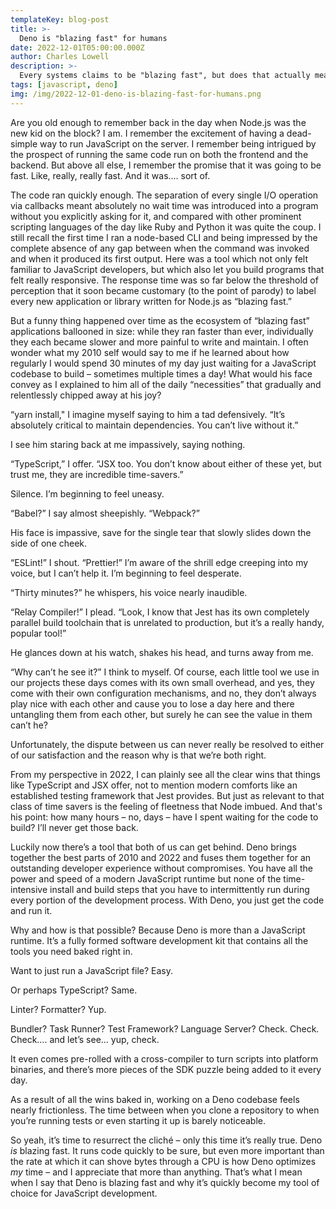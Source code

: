 ```yaml
---
templateKey: blog-post
title: >-
  Deno is "blazing fast" for humans
date: 2022-12-01T05:00:00.000Z
author: Charles Lowell
description: >-
  Every systems claims to be "blazing fast", but does that actually mean faster development?
tags: [javascript, deno]
img: /img/2022-12-01-deno-is-blazing-fast-for-humans.png
---
```


Are you old enough to remember back in the day when Node.js was the new kid on the block? I am. I remember the excitement of having a dead-simple way to run JavaScript on the server. I remember being intrigued by the prospect of running the same code run on both the frontend and the backend. But above all else, I remember the promise that it was going to be fast. Like, really, really fast. And it was…. sort of.

The code ran quickly enough. The separation of every single I/O operation via callbacks meant absolutely no wait time was introduced into a program without you explicitly asking for it, and compared with other prominent scripting languages of the day like Ruby and Python it was quite the coup. I still recall the first time I ran a node-based CLI and being impressed by the complete absence of any gap between when the command was invoked and when it produced its first output. Here was a tool which not only felt familiar to JavaScript developers, but which also let you build programs that felt really responsive. The response time was so far below the threshold of perception that it soon became customary (to the point of parody) to label every new application or library written for Node.js as “blazing fast.”

But a funny thing happened over time as the ecosystem of “blazing fast” applications ballooned in size: while they ran faster than ever, individually they each became slower and more painful to write and maintain. I often wonder what my 2010 self would say to me if he learned about how regularly I would spend 30 minutes of my day just waiting for a JavaScript codebase to build – sometimes multiple times a day! What would his face convey as I explained to him all of the daily “necessities” that gradually and relentlessly chipped away at his joy?

“yarn install," I imagine myself saying to him a tad defensively. “It’s absolutely critical to maintain dependencies.  You can’t live without it.”

I see him staring back at me impassively, saying nothing.

“TypeScript,” I offer. “JSX too. You don’t know about either of these yet, but trust me, they are incredible time-savers.”

Silence. I’m beginning to feel uneasy.

“Babel?” I say almost sheepishly. “Webpack?”

His face is impassive, save for the single tear that slowly slides down the side of one cheek.

“ESLint!” I shout. “Prettier!” I’m aware of the shrill edge creeping into my voice, but I can’t help it. I’m beginning to feel desperate.

“Thirty minutes?” he whispers, his voice nearly inaudible.

“Relay Compiler!” I plead. “Look, I know that Jest has its own completely parallel build toolchain that is unrelated to production, but it’s a really handy, popular tool!”

He glances down at his watch, shakes his head, and turns away from me.

“Why can’t he see it?” I think to myself. Of course, each little tool we use in our projects these days comes with its own small overhead, and yes, they come with their own configuration mechanisms, and no, they don’t always play nice with each other and cause you to lose a day here and there untangling them from each other, but surely he can see the value in them can’t he?

Unfortunately, the dispute between us can never really be resolved to either of our satisfaction and the reason why is that we’re both right.

From my perspective in 2022, I can plainly see all the clear wins that things like TypeScript and JSX offer, not to mention modern comforts like an established testing framework that Jest provides. But just as relevant to that class of time savers is the feeling of fleetness that Node imbued. And that's his point: how many hours – no, days – have I spent waiting for the code to build? I’ll never get those back.

Luckily now there’s a tool that both of us can get behind. Deno brings together the best parts of 2010 and 2022 and fuses them together for an outstanding developer experience without compromises. You have all the power and speed of a modern JavaScript runtime but none of the time-intensive install and build steps that you have to intermittently run during every portion of the development process. With Deno, you just get the code and run it.

Why and how is that possible? Because Deno is more than a JavaScript runtime. It’s a fully formed software development kit that contains all the tools you need baked right in.

Want to just run a JavaScript file? Easy.

Or perhaps TypeScript? Same.

Linter? Formatter? Yup.

Bundler? Task Runner? Test Framework? Language Server? Check. Check. Check…. and let’s see… yup, check.

It even comes pre-rolled with a cross-compiler to turn scripts into platform binaries, and there’s more pieces of the SDK puzzle being added to it every day.

As a result of all the wins baked in, working on a Deno codebase feels nearly frictionless. The time between when you clone a repository to when you’re running tests or even starting it up is barely noticeable.

So yeah, it’s time to resurrect the cliché – only this time it’s really true. Deno _is_ blazing fast. It runs code quickly to be sure, but even more important than the rate at which it can shove bytes through a CPU is how Deno optimizes _my_ time – and I appreciate that more than anything. That’s what I mean when I say that Deno is blazing fast and why it’s quickly become my tool of choice for JavaScript development.
